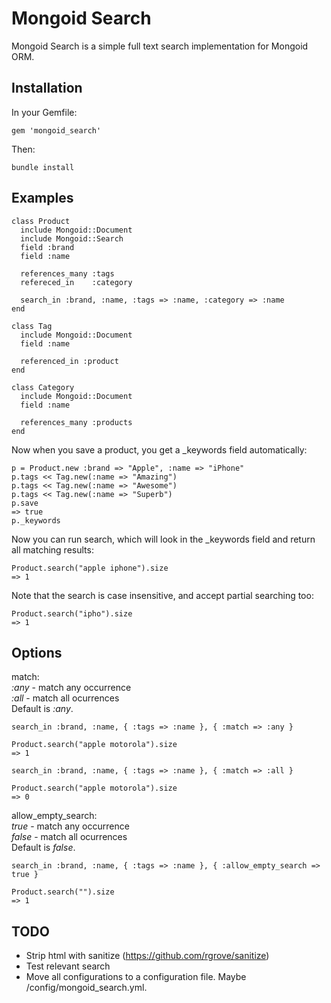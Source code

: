 Mongoid Search
============

Mongoid Search is a simple full text search implementation for Mongoid ORM.

Installation
--------

In your Gemfile:

    gem 'mongoid_search'
  
Then:
  
    bundle install

Examples
--------

    class Product
      include Mongoid::Document
      include Mongoid::Search
      field :brand
      field :name

      references_many :tags
      refereced_in    :category
      
      search_in :brand, :name, :tags => :name, :category => :name
    end

    class Tag
      include Mongoid::Document
      field :name

      referenced_in :product
    end
    
    class Category
      include Mongoid::Document
      field :name

      references_many :products
    end

Now when you save a product, you get a _keywords field automatically:
    
    p = Product.new :brand => "Apple", :name => "iPhone"
    p.tags << Tag.new(:name => "Amazing")
    p.tags << Tag.new(:name => "Awesome")
    p.tags << Tag.new(:name => "Superb")
    p.save
    => true
    p._keywords
    
Now you can run search, which will look in the _keywords field and return all matching results:

    Product.search("apple iphone").size
    => 1
    
Note that the search is case insensitive, and accept partial searching too:

    Product.search("ipho").size
    => 1
    
Options
-------

match:  
  _:any_ - match any occurrence  
  _:all_ - match all ocurrences  
  Default is _:any_.

    search_in :brand, :name, { :tags => :name }, { :match => :any }
    
    Product.search("apple motorola").size
    => 1

    search_in :brand, :name, { :tags => :name }, { :match => :all }
    
    Product.search("apple motorola").size
    => 0
    
allow_empty_search:  
  _true_ - match any occurrence  
  _false_ - match all ocurrences  
  Default is _false_.

    search_in :brand, :name, { :tags => :name }, { :allow_empty_search => true }
    
    Product.search("").size
    => 1
    
TODO
----

* Strip html with sanitize (https://github.com/rgrove/sanitize)
* Test relevant search
* Move all configurations to a configuration file. Maybe /config/mongoid_search.yml.


